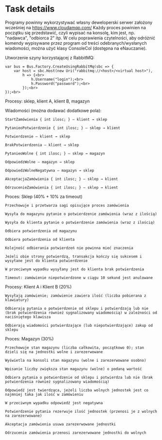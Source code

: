 # Task details

Programy powinny wykorzystywać własny deweloperski serwer założony wcześniej na https://www.cloudamqp.com/
Każdy proces powinien na początku się przedstawić, czyli wypisać na konsolę, kim jest, np. "nadawca", "odbiorca 2" itp.
W celu poprawienia czytelności, aby odróżnić komendy wypisywane przez program od treści odebranych/wysłanych wiadomości, można użyć klasy ConsoleCol (dostępna na eNauczanie).

Utworzenie szyny korzystającej z RabbitMQ:

    var bus = Bus.Factory.CreateUsingRabbitMq(sbc => {
        var host = sbc.Host(new Uri("rabbitmq://<host>/<virtual host>"),
            h => {<br>
                h.Username("login");<br>
                h.Password("password");<br>
            });<br>
    });<br>

Procesy: sklep, klient A, klient B, magazyn

Wiadomości (można dodawać dodatkowe pola):

    StartZamówienia { int ilosc; } — klient → sklep

    PytanieoPotwierdzenie { int ilosc; } — sklep → klient

    Potwierdzenie — klient → sklep

    BrakPotwierdzenia — klient → sklep

    PytanieoWolne { int ilosc; } — sklep → magazyn

    OdpowiedzWolne — magazyn → sklep

    OdpowiedzWolneNegatywna — magazyn → sklep

    AkceptacjaZamówienia { int ilosc; } — sklep → klient

    OdrzucenieZamówienia { int ilosc; } — sklep → klient

Proces: Sklep (40% + 10% za timeout)

    Przechowuje i przetwarza sagi opisujące proces zamówienia

    Wysyła do magazynu pytanie o potwierdzenie zamówienia (wraz z ilością)

    Wysyła do klienta pytanie o potwierdzenie zamówienia (wraz z ilością)

    Odbiera potwierdzenia od magazynu

    Odbiera potwierdzenia od klienta

    Kolejność odbierania potwierdzeń nie powinna mieć znaczenia

    Jeżeli obie strony potwierdzą, transakcja kończy się sukcesem i wysyłane jest do klienta potwierdzenie

    W przeciwnym wypadku wysyłany jest do klienta brak potwierdzenia

    Timeout: zamówienie niepotwierdzone w ciągu 10 sekund jest anulowane

Procesy: Klient A i Klient B (20%)

    Wysyłają zamówienie; zamówienie zawiera ilość (liczba pobierana z klawiatury)

    Odbierają pytania o potwierdzenie od sklepu i potwierdzają lub nie (brak potwierdzenia również sygnalizowany wiadomością) w zależności od naciśniętego klawisza

    Odbierają wiadomości potwierdzające (lub niepotwierdzające) zakup od sklepu

Proces: Magazyn (30%)

    Przechowuje stan magazynu (liczba całkowita, początkowo 0); stan dzieli się na jednostki wolne i zarezerwowane

    Wyświetla na konsoli stan magazynu (wolne i zarezerwowane osobno)

    Wpisanie liczby zwiększa stan magazynu (wolne) o podaną wartość

    Odbiera pytania o potwierdzenie od sklepu i potwierdza lub nie (brak potwierdzenia również sygnalizowany wiadomością)

    Odpowiedź jest twierdząca, jeżeli liczba wolnych jednostek jest co najmniej taka jak ilość w zamówieniu

    W przeciwnym wypadku odpowiedź jest negatywna

    Potwierdzenie pytania rezerwuje ilość jednostek (przenosi je z wolnych na zarezerwowane)

    Akceptacja zamówienia usuwa zarezerwowane jednostki

    Odrzucenie zamówienia przenosi zarezerwowane jednostki do wolnych
